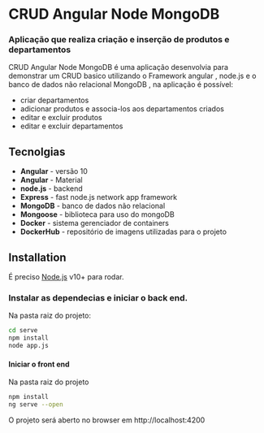 # CRUD Angular Node MongoDB
### Aplicação que realiza criação e inserção de produtos e departamentos





CRUD Angular Node MongoDB é uma aplicação desenvolvia para demonstrar um CRUD basico utilizando o Framework angular , node.js e o banco de dados não relacional MongoDB , na aplicação é possível:

- criar departamentos
- adicionar produtos e associa-los aos departamentos criados
- editar e excluir produtos
- editar e excluir departamentos





## Tecnolgias


- __Angular__ - versão 10
- __Angular__ -  Material
- __node.js__ - backend
- __Express__ - fast node.js network app framework
- __MongoDB__ - banco de dados não relacional
- __Mongoose__ - biblioteca para uso do mongoDB
- __Docker__ - sistema gerenciador de containers
- __DockerHub__ - repositório de imagens utilizadas para o projeto



## Installation

É preciso [Node.js](https://nodejs.org/) v10+ para rodar.

### Instalar as dependecias e iniciar o back end.
 Na pasta raiz do projeto:

```sh
cd serve
npm install
node app.js
```

####  Iniciar o front end
Na pasta raiz do projeto
```sh
npm install 
ng serve --open
```

 O projeto será aberto no browser em http://localhost:4200









